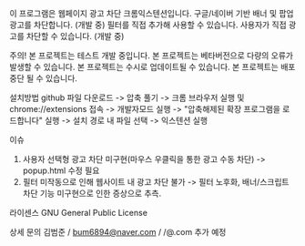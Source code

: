 이 프로그램은 웹페이지 광고 차단 크롬익스텐션입니다.
구글/네이버 기반 배너 및 팝업 광고를 차단합니다. (개발 중)
필터를 직접 추가해 사용할 수 있습니다.
사용자가 직접 광고를 차단할 수 있습니다. (개발 중)

주의!
본 프로젝트는 테스트 개발 중입니다.
본 프로젝트는 베타버전으로 다량의 오류가 발생할 수 있습니다.
본 프로젝트는 수시로 업데이트될 수 있습니다.
본 프로젝트는 배포 중단 될 수 있습니다.

설치방법
github 파일 다운로드 -> 압축 풀기 -> 크롬 브라우저 실행 및 chrome://extensions 접속 -> 개발자모드 실행 -> "압축해제된 확장 프로그램을 로드합니다" 실행 -> 설치 경로 내 파일 선택 -> 익스텐션 실행

이슈
1) 사용자 선택형 광고 차단 미구현(마우스 우클릭을 통한 광고 수동 차단) -> popup.html 수정 필요
2) 필터 미작동으로 인해 웹사이트 내 광고 차단 불가 -> 필터 노후화, 배너/스크립트 차단 기능 미구현으로 인한 증상으로 추측.



라이센스
GNU General Public License


상세 문의
김범준 / bum6894@naver.com
/  /@.com
추가 예정
